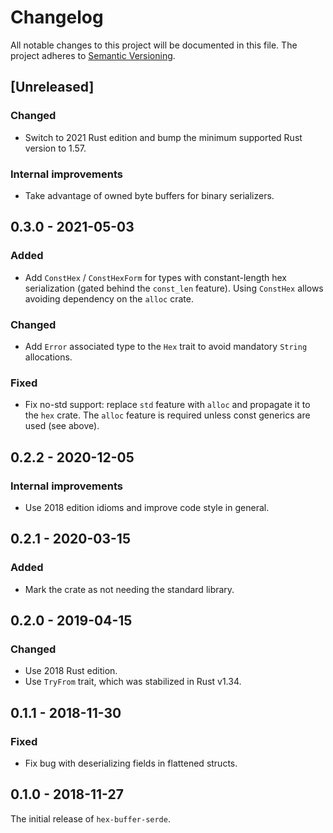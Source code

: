 # Changelog

All notable changes to this project will be documented in this file.
The project adheres to [Semantic Versioning](http://semver.org/spec/v2.0.0.html).

## [Unreleased]

### Changed

- Switch to 2021 Rust edition and bump the minimum supported Rust version to 1.57.

### Internal improvements

- Take advantage of owned byte buffers for binary serializers.

## 0.3.0 - 2021-05-03

### Added

- Add `ConstHex` / `ConstHexForm` for types with constant-length
  hex serialization (gated behind the `const_len` feature).
  Using `ConstHex` allows avoiding dependency on the `alloc` crate.

### Changed

- Add `Error` associated type to the `Hex` trait to avoid mandatory `String`
  allocations.

### Fixed

- Fix no-std support: replace `std` feature with `alloc` and propagate it
  to the `hex` crate. The `alloc` feature is required unless const generics
  are used (see above).

## 0.2.2 - 2020-12-05

### Internal improvements

- Use 2018 edition idioms and improve code style in general.

## 0.2.1 - 2020-03-15

### Added

- Mark the crate as not needing the standard library.

## 0.2.0 - 2019-04-15

### Changed

- Use 2018 Rust edition.
- Use `TryFrom` trait, which was stabilized in Rust v1.34.

## 0.1.1 - 2018-11-30

### Fixed

- Fix bug with deserializing fields in flattened structs.

## 0.1.0 - 2018-11-27

The initial release of `hex-buffer-serde`.
